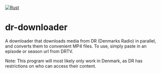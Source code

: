 [![Rust](https://github.com/F0903/dr-downloader/actions/workflows/rust.yml/badge.svg?branch=master)](https://github.com/F0903/dr-downloader/actions/workflows/rust.yml)
# dr-downloader
A downloader that downloads media from DR (Denmarks Radio) in parallel, and converts them to convenient MP4 files.
To use, simply paste in an episode or season url from DRTV.

Note: 
This program will most likely only work in Denmark, as DR has restrictions on who can access their content.
